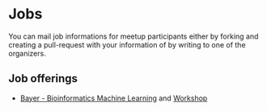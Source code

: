 # Jobs

You can mail job informations for meetup participants either by forking and creating a pull-request with your information of by writing to one of the organizers.

## Job offerings

- [Bayer - Bioinformatics Machine Learning](https://karriere.bayer.de/opencms/opencms/de/job/Research-Scientist-Bioinformatics-Machine-Learning-Deep-Learning-m-f--0000178446.html) and
  [Workshop](http://www.karriere.bayer.de/en/working-at-bayer/entrylevel/postdocs/Computational_Life_Sciences_Workshop)
